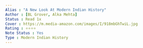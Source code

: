 ```yaml
---
Alias : "A New Look At Modern Indian History"
Author : [BL Grover, Alka Mehta]
Status : Read 1x
Cover : https://m.media-amazon.com/images/I/918mbGhTwiL.jpg
Rating : ⭐⭐⭐⭐
Note Status : Yes
Type : Modern Indian History
---
```


